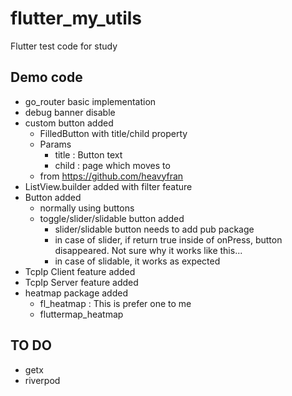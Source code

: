 # flutter_my_utils

Flutter test code for study

## Demo code

- go_router basic implementation
- debug banner disable
- custom button added
  - FilledButton with title/child property
  - Params
    - title : Button text
    - child : page which moves to
  - from <https://github.com/heavyfran>
- ListView.builder added with filter feature
- Button added
  - normally using buttons
  - toggle/slider/slidable button added
    - slider/slidable button needs to add pub package
    - in case of slider, if return true inside of onPress, button disappeared. Not sure why it works like this...
    - in case of slidable, it works as expected
- TcpIp Client feature added
- TcpIp Server feature added
- heatmap package added
  - fl_heatmap : This is prefer one to me
  - fluttermap_heatmap

## TO DO

- getx
- riverpod
